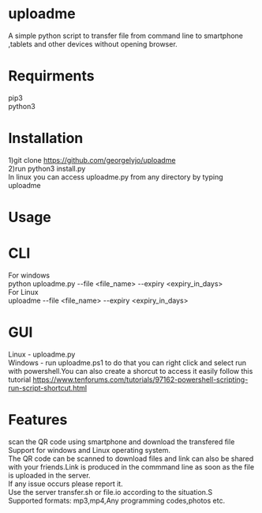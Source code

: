 # uploadme
A simple python script to transfer file from command line to smartphone ,tablets and other devices without opening browser.
# Requirments
pip3<br/>
python3
# Installation
1)git clone https://github.com/georgelyjo/uploadme</br>
2)run python3 install.py</br>
In linux you can access uploadme.py from any directory by typing uploadme  </br> 
# Usage
# CLI
For windows</br>
python uploadme.py --file  <file_name> --expiry <expiry_in_days> </br>
For Linux</br>
uploadme --file  <file_name> --expiry <expiry_in_days> </br>
# GUI
Linux - uploadme.py</br>
Windows - run uploadme.ps1 to do that you can right click and select run with powershell.You can also create a shorcut to access it easily follow this tutorial
https://www.tenforums.com/tutorials/97162-powershell-scripting-run-script-shortcut.html</br>
# Features
scan the QR code using smartphone and download the transfered file</br>
Support for windows and Linux operating system.</br>
The QR code can be scanned to download files and link can also be shared with your friends.Link is produced in the commmand line as soon as the file is uploaded in the server.</br>
If any issue occurs please report it.</br>
Use the server transfer.sh or file.io according to the situation.S</br>
Supported formats: mp3,mp4,Any programming codes,photos etc.</br>


